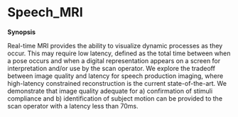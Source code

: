 # Speech_MRI
**Synopsis**

Real-time MRI provides the ability to visualize dynamic processes as they occur. This may require low latency, defined as the total time between when a pose occurs and when a digital representation appears on a screen for interpretation and/or use by the scan operator. We explore the tradeoff between image quality and latency for speech production imaging, where high-latency constrained reconstruction is the current state-of-the-art. We demonstrate that image quality adequate for a) confirmation of stimuli compliance and b) identification of subject motion can be provided to the scan operator with a latency less than 70ms.

